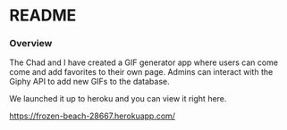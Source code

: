 # README

### Overview

The Chad and I have created a GIF generator app where users can come come and add favorites to their own page. Admins can interact with the Giphy API to add new GIFs to the database. 

We launched it up to heroku and you can view it right here.

https://frozen-beach-28667.herokuapp.com/


